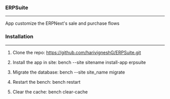 ### ERPSuite
<hr/>

App customize the ERPNext's sale and purchase flows



### Installation
<hr>

1. Clone the repo: https://github.com/harivigneshG/ERPSuite.git

1. Install the app in site: bench --site sitename install-app erpsuite

1. Migrate the database: bench --site site_name migrate

1. Restart the bench: bench restart

1. Clear the cache: bench clear-cache

